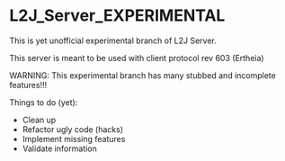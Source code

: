L2J_Server_EXPERIMENTAL
===============

This is yet unofficial experimental branch of L2J Server.


This server is meant to be used with client protocol rev 603 (Ertheia)


WARNING: This experimental branch has many stubbed and incomplete features!!!


Things to do (yet):
 - Clean up
 - Refactor ugly code (hacks)
 - Implement missing features
 - Validate information
